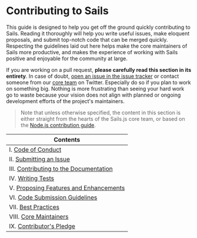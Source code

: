 # Contributing to Sails

This guide is designed to help you get off the ground quickly contributing to Sails.  Reading it thoroughly will help you write useful issues, make eloquent proposals, and submit top-notch code that can be merged quickly.  Respecting the guidelines laid out here helps make the core maintainers of Sails more productive, and makes the experience of working with Sails positive and enjoyable for the community at large.

If you are working on a pull request, **please carefully read this section in its entirety**. In case of doubt, [open an issue in the issue tracker](https://github.com/balderdashy/sails/issues/new) or contact someone from our [core team](https://github.com/balderdashy/sails#team) on Twitter. Especially do so if you plan to work on something big. Nothing is more frustrating than seeing your hard work go to waste because your vision does not align with planned or ongoing development efforts of the project's maintainers.

> Note that unless otherwise specified, the content in this section is either straight from the hearts of the Sails.js core team, or based on the [Node.js contribution guide](https://github.com/joyent/node/blob/master/CONTRIBUTING.md#contributing).



| **Contents**                                                      |
| ----------------------------------------------------------------- |
| I. [Code of Conduct](http://sailsjs.com/documentation/contributing/code-of-conduct)
| II. [Submitting an Issue](http://sailsjs.com/documentation/contributing/issue-contributions)
| III. [Contributing to the Documentation](http://sailsjs.com/documentation/contributing/contributing-to-the-docs)
| IV. [Writing Tests](http://sailsjs.com/documentation/contributing/writing-tests)
| V. [Proposing Features and Enhancements](http://sailsjs.com/documentation/contributing/proposing-features-enhancements)
| VI. [Code Submission Guidelines](http://sailsjs.com/documentation/contributing/code-submission-guidelines)
| VII. [Best Practices](TODO)
| VIII. [Core Maintainers](TODO)
| IX. [Contributor's Pledge](TODO)






<docmeta name="displayName" value="Contributing to Sails">
<docmeta name="isOverviewPage" value="true">
